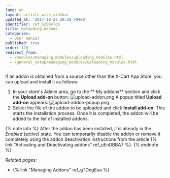 ```yaml
---
lang: en
layout: article_with_sidebar
updated_at: '2017-10-23 20:59 +0400'
identifier: ref_GZQ9vTq6
title: Uploading Addons
categories:
  - User manual
published: true
order: 120
redirect_from:
  - /modules/managing_modules/uploading_modules.html
  - /general_setup/managing_modules/uploading_modules.html
---
```


If an addon is obtained from a source other than the X-Cart App Store, you can upload and install it as follows:

1.  In your store's Admin area, go to the ** My addons** section and click the **Upload add-on** button:
    ![upload-addon.png]({{site.baseurl}}/attachments/ref_GZQ9vTq6/upload-addon.png)
    A popup titled **Upload add-on** appears:
    ![upload-addon-popup.png]({{site.baseurl}}/attachments/ref_GZQ9vTq6/upload-addon-popup.png)
2.  Select the file of the addon to be uploaded and click **Install add-on**. This starts the installation process. Once it is completed, the addon will be added to the list of installed addons.

   {% note info %}
   After the addon has been installed, it is already in the _Enabled_ (active) state. You can temporarily disable the addon or remove it completely using the addon deactivation instructions from the article {% link "Activating and Deactivating addons" ref_uEnDBBA7 %}.
   {% endnote %}

_Related pages:_

*   {% link "Managing Addons" ref_gTOegEua %}
